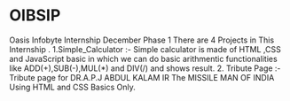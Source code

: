 # OIBSIP
Oasis Infobyte Internship  December Phase 1
There are 4 Projects in This Internship .
1.Simple_Calculator :- Simple calculator is made of HTML ,CSS and JavaScript basic in which we can do basic arithmentic functionalities like ADD(+),SUB(-),MUL(*) and DIV(/) and shows result.
2. Tribute Page :- Tribute page for DR.A.P.J ABDUL KALAM IR The MISSILE MAN OF INDIA Using HTML and CSS Basics Only.

